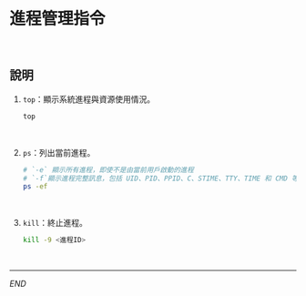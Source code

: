 # 進程管理指令

<br>

## 說明

1. `top`：顯示系統進程與資源使用情況。

    ```bash
    top
    ```

<br>

2. `ps`：列出當前進程。

    ```bash
    # `-e` 顯示所有進程，即使不是由當前用戶啟動的進程
    # `-f`顯示進程完整訊息，包括 UID、PID、PPID、C、STIME、TTY、TIME 和 CMD 等欄位
    ps -ef
    ```

<br>

3. `kill`：終止進程。

    ```bash
    kill -9 <進程ID>
    ```

<br>

___

_END_